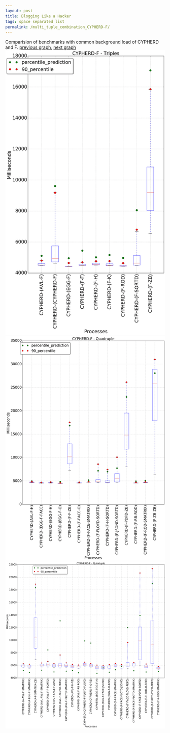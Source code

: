 ```yaml
---
layout: post
title: Blogging Like a Hacker
tags: space separated list
permalink: /multi_tuple_combination_CYPHERD-F/
---
```


Comparision of benchmarks with common background load of CYPHERD and F.
[previous graph](../multi_tuple_combination_CYPHERD-FLOYD/), [next graph](../multi_tuple_combination_CYPHERD-H/)
![graph figure](./images/triple/CYPHERD/CYPHERD-F_box.png)![graph figure](./images/quadruple/CYPHERD/CYPHERD-F_box.png)![graph figure](./images/quintuple/CYPHERD/CYPHERD-F_box.png)